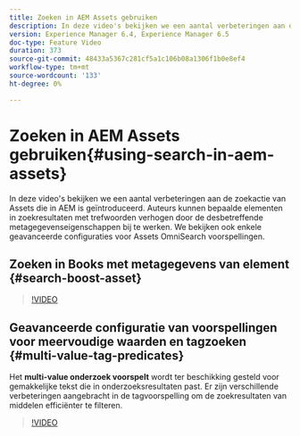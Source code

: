 ```yaml
---
title: Zoeken in AEM Assets gebruiken
description: In deze video's bekijken we een aantal verbeteringen aan de zoekactie van Assets die in AEM is geïntroduceerd. Auteurs kunnen bepaalde elementen in zoekresultaten met trefwoorden verhogen door de desbetreffende metagegevenseigenschappen bij te werken. We bekijken ook enkele geavanceerde configuraties voor Assets OmniSearch voorspellingen.
version: Experience Manager 6.4, Experience Manager 6.5
doc-type: Feature Video
duration: 373
source-git-commit: 48433a5367c281cf5a1c106b08a1306f1b0e8ef4
workflow-type: tm+mt
source-wordcount: '133'
ht-degree: 0%

---
```



# Zoeken in AEM Assets gebruiken{#using-search-in-aem-assets}

In deze video&#39;s bekijken we een aantal verbeteringen aan de zoekactie van Assets die in AEM is geïntroduceerd. Auteurs kunnen bepaalde elementen in zoekresultaten met trefwoorden verhogen door de desbetreffende metagegevenseigenschappen bij te werken. We bekijken ook enkele geavanceerde configuraties voor Assets OmniSearch voorspellingen.

## Zoeken in Books met metagegevens van element {#search-boost-asset}

>[!VIDEO](https://video.tv.adobe.com/v/3444067?quality=12&learn=on&captions=dut)

## Geavanceerde configuratie van voorspellingen voor meervoudige waarden en tagzoeken {#multi-value-tag-predicates}

Het **multi-value onderzoek voorspelt** wordt ter beschikking gesteld voor gemakkelijke tekst die in onderzoeksresultaten past. Er zijn verschillende verbeteringen aangebracht in de tagvoorspelling om de zoekresultaten van middelen efficiënter te filteren.

>[!VIDEO](https://video.tv.adobe.com/v/16457?quality=12&learn=on)
